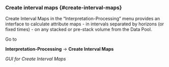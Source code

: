 ### Create interval maps {#create-interval-maps}

Create Interval Maps in the “Interpretation-Processing” menu provides an interface to calculate attribute maps - in intervals separated by horizons (or fixed times) - on any stacked or pre-stack volume from the Data Pool.

Go to

**Interpretation-Processing** → **Create Interval Maps**

_GUI for Create Interval Maps_
